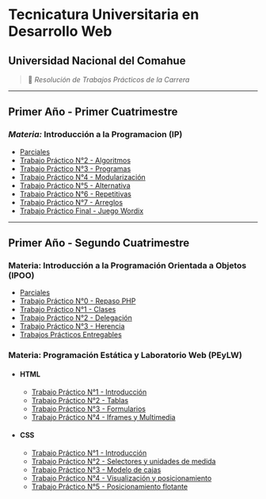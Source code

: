 # **Tecnicatura Universitaria en Desarrollo Web**

## Universidad Nacional del Comahue

> :book: *Resolución de Trabajos Prácticos de la Carrera*

---

## **Primer Año - Primer Cuatrimestre**

### *Materia:* Introducción a la Programacion (IP)

- [Parciales](https://github.com/ELHACHESALTA/TUDW/tree/main/Introducci%C3%B3n%20a%20la%20Programaci%C3%B3n/Parciales)
- [Trabajo Práctico N°2 - Algoritmos](https://github.com/ELHACHESALTA/TUDW/tree/main/Introducci%C3%B3n%20a%20la%20Programaci%C3%B3n/TP2%20-%20Algoritmos)
- [Trabajo Práctico N°3 - Programas](https://github.com/ELHACHESALTA/TUDW/tree/main/Introducci%C3%B3n%20a%20la%20Programaci%C3%B3n/TP3%20-%20Programas)
- [Trabajo Práctico N°4 - Modularización](https://github.com/ELHACHESALTA/TUDW/tree/main/Introducci%C3%B3n%20a%20la%20Programaci%C3%B3n/TP4%20-%20Modularizaci%C3%B3n)
- [Trabajo Práctico N°5 - Alternativa](https://github.com/ELHACHESALTA/TUDW/tree/main/Introducci%C3%B3n%20a%20la%20Programaci%C3%B3n/TP5%20-%20Alternativa)
- [Trabajo Práctico N°6 - Repetitivas](https://github.com/ELHACHESALTA/TUDW/tree/main/Introducci%C3%B3n%20a%20la%20Programaci%C3%B3n/TP6%20-%20Repetitivas)
- [Trabajo Práctico N°7 - Arreglos](https://github.com/ELHACHESALTA/TUDW/tree/main/Introducci%C3%B3n%20a%20la%20Programaci%C3%B3n/TP7%20-%20Arreglos)
- [Trabajo Práctico Final - Juego Wordix](https://github.com/ELHACHESALTA/wordix)

---

## **Primer Año - Segundo Cuatrimestre**

### Materia: Introducción a la Programación Orientada a Objetos (IPOO)

- [Parciales](https://github.com/ELHACHESALTA/TUDW/tree/main/Introducci%C3%B3n%20a%20la%20Programaci%C3%B3n%20Orientada%20a%20Objetos/Parciales)
- [Trabajo Práctico N°0 - Repaso PHP](https://github.com/ELHACHESALTA/TUDW/tree/main/Introducci%C3%B3n%20a%20la%20Programaci%C3%B3n%20Orientada%20a%20Objetos/TP0%20-%20Repaso%20PHP)
- [Trabajo Práctico N°1 - Clases](https://github.com/ELHACHESALTA/TUDW/tree/main/Introducci%C3%B3n%20a%20la%20Programaci%C3%B3n%20Orientada%20a%20Objetos/TP1%20-%20Clases)
- [Trabajo Práctico N°2 - Delegación](https://github.com/ELHACHESALTA/TUDW/tree/main/Introducci%C3%B3n%20a%20la%20Programaci%C3%B3n%20Orientada%20a%20Objetos/TP2%20-%20Delegaci%C3%B3n)
- [Trabajo Práctico N°3 - Herencia](https://github.com/ELHACHESALTA/TUDW/tree/main/Introducci%C3%B3n%20a%20la%20Programaci%C3%B3n%20Orientada%20a%20Objetos/TP3%20-%20Herencia)
- [Trabajos Prácticos Entregables](https://github.com/ELHACHESALTA/Entregables_IPOO_2023)

### Materia: Programación Estática y Laboratorio Web (PEyLW)

- #### HTML

    - [Trabajo Práctico N°1 - Introducción](https://github.com/ELHACHESALTA/TUDW/tree/main/Programaci%C3%B3n%20Est%C3%A1tica%20y%20Laboratorio%20Web/1%20HTML%20-%20TP1%20Introducci%C3%B3n)
    - [Trabajo Práctico N°2 - Tablas](https://github.com/ELHACHESALTA/TUDW/tree/main/Programaci%C3%B3n%20Est%C3%A1tica%20y%20Laboratorio%20Web/1%20HTML%20-%20TP2%20Tablas)
    - [Trabajo Práctico N°3 - Formularios](https://github.com/ELHACHESALTA/TUDW/tree/main/Programaci%C3%B3n%20Est%C3%A1tica%20y%20Laboratorio%20Web/1%20HTML%20-%20TP3%20Formularios)
    - [Trabajo Práctico N°4 - Iframes y Multimedia](https://github.com/ELHACHESALTA/TUDW/tree/main/Programaci%C3%B3n%20Est%C3%A1tica%20y%20Laboratorio%20Web/1%20HTML%20-%20TP4%20Iframes%20y%20Multimedia)

- #### CSS

    - [Trabajo Práctico N°1 - Introducción](https://github.com/ELHACHESALTA/TUDW/tree/main/Programaci%C3%B3n%20Est%C3%A1tica%20y%20Laboratorio%20Web/2%20CSS%20-%20TP1%20Introducci%C3%B3n)
    - [Trabajo Práctico N°2 - Selectores y unidades de medida](https://github.com/ELHACHESALTA/TUDW/tree/main/Programaci%C3%B3n%20Est%C3%A1tica%20y%20Laboratorio%20Web/2%20CSS%20-%20TP2%20Selectores%20y%20unidades%20de%20medida)
    - [Trabajo Práctico N°3 - Modelo de cajas](https://github.com/ELHACHESALTA/TUDW/tree/main/Programaci%C3%B3n%20Est%C3%A1tica%20y%20Laboratorio%20Web/2%20CSS%20-%20TP3%20Modelo%20de%20cajas)
    - [Trabajo Práctico N°4 - Visualización y posicionamiento](https://github.com/ELHACHESALTA/TUDW/tree/main/Programaci%C3%B3n%20Est%C3%A1tica%20y%20Laboratorio%20Web/2%20CSS%20-%20TP4%20Visualizaci%C3%B3n%20y%20posicionamiento)
    - [Trabajo Práctico N°5 - Posicionamiento flotante](https://github.com/ELHACHESALTA/TUDW/tree/main/Programaci%C3%B3n%20Est%C3%A1tica%20y%20Laboratorio%20Web/2%20CSS%20-%20TP5%20Elementos%20flotantes)